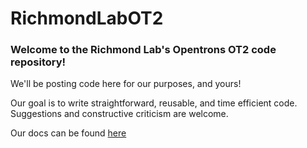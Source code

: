 # RichmondLabOT2

### Welcome to the Richmond Lab's Opentrons OT2 code repository!

We'll be posting code here for our purposes, and yours!

Our goal is to write straightforward, reusable, and time efficient code. Suggestions and constructive criticism are welcome.
 
Our docs can be found [here]()




